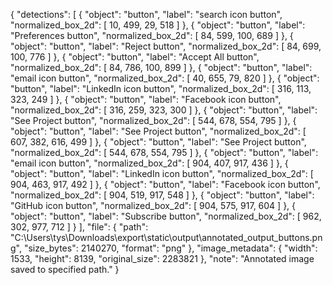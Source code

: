 {
  "detections": [
    {
      "object": "button",
      "label": "search icon button",
      "normalized_box_2d": [
        10,
        499,
        29,
        518
      ]
    },
    {
      "object": "button",
      "label": "Preferences button",
      "normalized_box_2d": [
        84,
        599,
        100,
        689
      ]
    },
    {
      "object": "button",
      "label": "Reject button",
      "normalized_box_2d": [
        84,
        699,
        100,
        776
      ]
    },
    {
      "object": "button",
      "label": "Accept All button",
      "normalized_box_2d": [
        84,
        786,
        100,
        899
      ]
    },
    {
      "object": "button",
      "label": "email icon button",
      "normalized_box_2d": [
        40,
        655,
        79,
        820
      ]
    },
    {
      "object": "button",
      "label": "LinkedIn icon button",
      "normalized_box_2d": [
        316,
        113,
        323,
        249
      ]
    },
    {
      "object": "button",
      "label": "Facebook icon button",
      "normalized_box_2d": [
        316,
        259,
        323,
        300
      ]
    },
    {
      "object": "button",
      "label": "See Project button",
      "normalized_box_2d": [
        544,
        678,
        554,
        795
      ]
    },
    {
      "object": "button",
      "label": "See Project button",
      "normalized_box_2d": [
        607,
        382,
        616,
        499
      ]
    },
    {
      "object": "button",
      "label": "See Project button",
      "normalized_box_2d": [
        544,
        678,
        554,
        795
      ]
    },
    {
      "object": "button",
      "label": "email icon button",
      "normalized_box_2d": [
        904,
        407,
        917,
        436
      ]
    },
    {
      "object": "button",
      "label": "LinkedIn icon button",
      "normalized_box_2d": [
        904,
        463,
        917,
        492
      ]
    },
    {
      "object": "button",
      "label": "Facebook icon button",
      "normalized_box_2d": [
        904,
        519,
        917,
        548
      ]
    },
    {
      "object": "button",
      "label": "GitHub icon button",
      "normalized_box_2d": [
        904,
        575,
        917,
        604
      ]
    },
    {
      "object": "button",
      "label": "Subscribe button",
      "normalized_box_2d": [
        962,
        302,
        977,
        712
      ]
    }
  ],
  "file": {
    "path": "C:\\Users\\tys\\Downloads\\export\\static\\output\\annotated_output_buttons.png",
    "size_bytes": 2140270,
    "format": "png"
  },
  "image_metadata": {
    "width": 1533,
    "height": 8139,
    "original_size": 2283821
  },
  "note": "Annotated image saved to specified path."
}